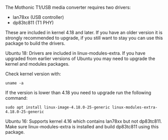 The Mothonic T1/USB media converter requires two drivers:

   * lan78xx (USB controller)
   * dp83tc811 (T1 PHY)

These are included in kernel 4.18 and later. If you have an older version it is strongly recommended to upgrade, if you still want to stay you can use this package to build the drivers.

Ubuntu 18:
Drivers are included in linux-modules-extra. If you have upgraded from earlier versions of Ubuntu you may need to upgrade the kernel and modules packages.

Check kernel version with:

    uname -a
    
If the version is lower than 4.18 you need to upgrade run the following command:

    sudo apt install linux-image-4.18.0-25-generic linux-modules-extra-4.18.0-25-generic


Ubuntu 16:
Supports kernel 4.16 which contains lan78xx but not dp83tc811. Make sure linux-modules-extra is installed and build dp83tc811 using this package.
